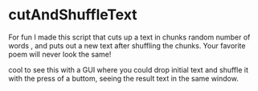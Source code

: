 # cutAndShuffleText
For fun I made this script that cuts up a text 
in chunks random number of words
, and puts out a new text after shuffling the chunks. 
Your favorite poem will never look the same!

cool to see this with a GUI where you could drop initial text and shuffle
it with the press of a buttom, seeing the result text in the same window. 

